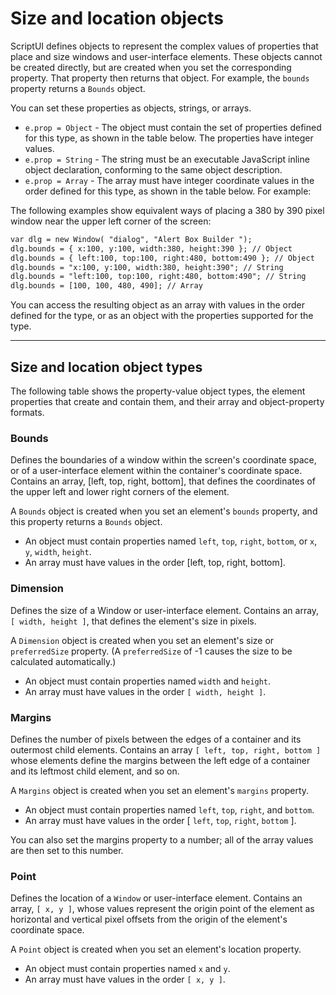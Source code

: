 # Size and location objects

ScriptUI defines objects to represent the complex values of properties that place and size windows and
user-interface elements. These objects cannot be created directly, but are created when you set the
corresponding property. That property then returns that object. For example, the `bounds` property returns
a `Bounds` object.

You can set these properties as objects, strings, or arrays.

- `e.prop = Object` - The object must contain the set of properties defined for this type, as shown in
  the table below. The properties have integer values.
- `e.prop = String` - The string must be an executable JavaScript inline object declaration,
  conforming to the same object description.
- `e.prop = Array` - The array must have integer coordinate values in the order defined for this type,
  as shown in the table below. For example:

The following examples show equivalent ways of placing a 380 by 390 pixel window near the upper left
corner of the screen:

```default
var dlg = new Window( "dialog", "Alert Box Builder ");
dlg.bounds = { x:100, y:100, width:380, height:390 }; // Object
dlg.bounds = { left:100, top:100, right:480, bottom:490 }; // Object
dlg.bounds = "x:100, y:100, width:380, height:390"; // String
dlg.bounds = "left:100, top:100, right:480, bottom:490"; // String
dlg.bounds = [100, 100, 480, 490]; // Array
```

You can access the resulting object as an array with values in the order defined for the type, or as an object
with the properties supported for the type.

---

## Size and location object types

The following table shows the property-value object types, the element properties that create and contain
them, and their array and object-property formats.

### Bounds

Defines the boundaries of a window within the screen's coordinate space, or of a
user-interface element within the container's coordinate space. Contains an array, [left,
top, right, bottom], that defines the coordinates of the upper left and lower right
corners of the element.

A `Bounds` object is created when you set an element's `bounds` property, and this property
returns a `Bounds` object.

- An object must contain properties named `left`, `top`, `right`, `bottom`,
  or `x`, `y`, `width`, `height`.
- An array must have values in the order [left, top, right, bottom].

### Dimension

Defines the size of a Window or user-interface element. Contains an array, `[ width, height ]`,
that defines the element's size in pixels.

A `Dimension` object is created when you set an element's size or `preferredSize`
property. (A `preferredSize` of -1 causes the size to be calculated automatically.)

- An object must contain properties named `width` and `height`.
- An array must have values in the order `[ width, height ]`.

### Margins

Defines the number of pixels between the edges of a container and its outermost child
elements. Contains an array `[ left, top, right, bottom ]` whose elements define the
margins between the left edge of a container and its leftmost child element, and so on.

A `Margins` object is created when you set an element's `margins` property.

- An object must contain properties named `left`, `top`, `right`, and `bottom`.
- An array must have values in the order [ `left`, `top`, `right`, `bottom` ].

You can also set the margins property to a number; all of the array values are then set to
this number.

### Point

Defines the location of a `Window` or user-interface element. Contains an array, `[ x, y ]`,
whose values represent the origin point of the element as horizontal and vertical pixel
offsets from the origin of the element's coordinate space.

A `Point` object is created when you set an element's location property.

- An object must contain properties named `x` and `y`.
- An array must have values in the order `[ x, y ]`.

